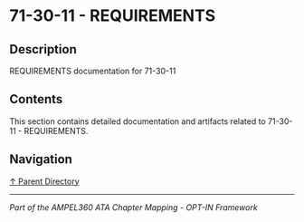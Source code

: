 # 71-30-11 - REQUIREMENTS

## Description

REQUIREMENTS documentation for 71-30-11

## Contents

This section contains detailed documentation and artifacts related to 71-30-11 - REQUIREMENTS.

## Navigation

[↑ Parent Directory](../README.md)

---

*Part of the AMPEL360 ATA Chapter Mapping - OPT-IN Framework*
